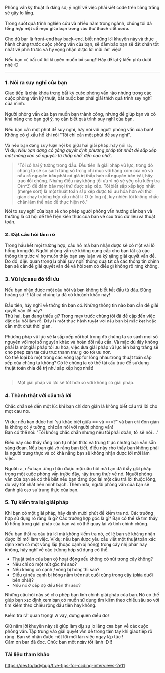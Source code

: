Phỏng vấn kỹ thuật là đáng sợ; ý nghĩ về việc phải viết code trên bảng trắng sẽ gây lo lắng.<br><br>
Trong suốt quá trình nghiên cứu và nhiều năm trong ngành, chúng tôi đã tổng hợp một số mẹo giúp bạn trong các thử thách viết code.<br><br>
Cho dù bạn là front-end hay back-end, biết những lời khuyên này và thực hành chúng trước cuộc phỏng vấn của bạn, sẽ đảm bảo bạn sẽ đặt chân tốt nhất về phía trước và hy vọng nhận được lời mời làm việc!<br><br>
Nếu bạn có bất cứ lời khuyên muốn bổ sung? Hãy để lại ý kiến phía dưới nhé :D

-----
### 1. Nói ra suy nghĩ của bạn
Giao tiếp là chìa khóa trong bất kỳ cuộc phỏng vấn nào nhưng trong các cuộc phỏng vấn kỹ thuật, bắt buộc bạn phải giải thích quá trình suy nghĩ của mình.<br><br>
Người phỏng vấn của bạn muốn bạn thành công, nhưng để giúp bạn và có khả năng cho bạn gợi ý, họ cần biết quá trình suy nghĩ của bạn.<br><br>
Nếu bạn cần một phút để suy nghĩ, hãy nói với người phỏng vấn của bạn! Không có gì xấu hổ khi nói "Tôi chỉ cần một phút để suy nghĩ".<br><br>
Và nếu bạn đang suy luận nội bộ giữa hai giải pháp, hãy nói ra. <br>Ví dụ: 
 *Nếu bạn đang cố gắng quyết định phương pháp tốt nhất để sắp xếp một mảng các số nguyên từ thấp nhất đến cao nhất*.<br>
> "Tôi có hai ý tưởng trong đầu. Đầu tiên là giải pháp vũ lực, trong đó chúng ta sẽ so sánh từng số trong chỉ mục với hàng xóm của nó và nếu số nguyên bên phải có giá trị thấp hơn số nguyên bên trái, hãy trao đổi chúng.
> Nhưng điều này không tối ưu vì nó sẽ yêu cầu kiểm tra O(n^2) để đảm bảo mọi thứ được sắp xếp. Tôi biết sắp xếp hợp nhất (merge sort) là một thuật toán sắp xếp được tối ưu hóa hơn với thời gian chạy trường hợp xấu nhất là O (n log n), tuy nhiên tôi không chắc chắn làm thế nào để thực hiện nó."
> 
Nói to suy nghĩ của bạn sẽ cho phép người phỏng vấn hướng dẫn bạn và thường là cơ hội để thể hiện kiến thức của bạn về cấu trúc dữ liệu và thuật toán.
### 2. Đặt câu hỏi làm rõ
Trong hầu hết mọi trường hợp, câu hỏi mà bạn nhận được sẽ có một vài lỗ hổng trong đó. Người phỏng vấn sẽ không cung cấp cho bạn tất cả các thông tin trước vì họ muốn thấy bạn suy luận và kỹ năng giải quyết vấn đề. Do đó, điều quan trọng là phải suy nghĩ thông qua tất cả các thông tin chính bạn sẽ cần để giải quyết vấn đề và hỏi xem có điều gì không rõ ràng không.
### 3. Vũ lực sau đó tối ưu
Nếu bạn nhận được một câu hỏi và bạn không biết bắt đầu từ đâu. Đừng hoảng sợ !!! tất cả chúng ta đã có khoảnh khắc này!<br><br>
Đầu tiên, hãy nghĩ về thông tin bạn có. Những thông tin nào bạn cần để giải quyết vấn đề này?<br>
Thứ hai, bạn đang thiếu gì? Trong mẹo trước chúng tôi đã đề cập đến việc đặt câu hỏi làm rõ. Đây là một thực hành tuyệt vời nếu bạn bị mắc kẹt hoặc cần một chút thời gian.<br><br>
Phương pháp vũ lực sẽ là sắp xếp nổi bọt trong đó chúng ta so sánh mọi số nguyên với mọi số nguyên khác và hoán đổi nếu cần. Và mặc dù đây không phải là một giải pháp tối ưu hóa, việc đưa giải pháp vũ lực lên bảng trắng sẽ cho phép bạn tái cấu trúc thành thứ gì đó tối ưu hơn.<br>
Có thể loại bỏ một trong các vòng lặp for lồng nhau trong thuật toán sắp xếp của chúng ta không? Có lẽ chúng ta có thể tái cấu trúc để sử dụng thuật toán chia để trị như sắp xếp hợp nhất! <br><br>
> Một giải pháp vũ lực sẽ tốt hơn so với không có giải pháp.
### 4. Thành thật với câu trả lời
Chắc chắn sẽ đến một lúc khi bạn chỉ đơn giản là không biết câu trả lời cho một câu hỏi.<br><br>
Ví dụ: nếu bạn được hỏi "sự khác biệt giữa == và ===?" và bạn chỉ đơn giản là không có ý tưởng, chỉ cần nói với người phỏng vấn!<br>
Bạn có thể nói: "Tôi không chắc chắn nhưng nếu tôi phải đoán, tôi sẽ nói ..."<br><br>
Điều này cho thấy rằng bạn tự nhận thức và trung thực nhưng bạn vẫn sẵn sàng đoán. Nếu bạn giả vờ rằng bạn biết, điều này cho thấy bạn không phải là người trung thực và có khả năng bạn sẽ không nhận được lời mời làm việc.<br><br>
Ngoài ra, nếu bạn từng nhận được một câu hỏi mà bạn đã thấy giải pháp trong một cuộc phỏng vấn trước đây, hãy trung thực về nó. Người phỏng vấn của bạn sẽ có thể biết nếu bạn đang đọc lại một câu trả lời thuộc lòng, do vậy tốt nhất nên minh bạch. Thêm nữa, người phỏng vấn của bạn sẽ đánh giá cao sự trung thực của bạn.
### 5. Tự kiếm tra lại giải pháp
Khi bạn có một giải pháp, hãy dành mười phút để kiểm tra nó. Các trường hợp sử dụng rõ ràng là gì? Các trường hợp góc là gì? Bạn có thể sẽ tìm thấy lỗ hổng trong giải pháp của bạn và có thể quay lại và tinh chỉnh chúng.<br><br>
Nếu bạn thốt ra câu trả lời mà không kiểm tra nó, có lẽ bạn sẽ không nhận được lời mời làm việc. Ví dụ: nếu bạn được yêu cầu viết một thuật toán xác định xem có một vòng lặp (hoặc cạnh bị hỏng) trong cây nhị phân hay không, hãy nghĩ về các trường hợp sử dụng có thể.<br>
* Thuật toán của bạn có hoạt động nếu không có nút trong cây không?
* Nếu chỉ có một nút gốc thì sao? 
* Nếu không có cạnh / vòng bị hỏng thì sao? 
* Điều gì nếu cạnh bị hỏng nằm trên nút cuối cùng trong cây (phía dưới bên phải)?
* Nếu nó ở cấp độ đầu tiên thì sao?

Những câu hỏi này sẽ cho phép bạn tinh chỉnh giải pháp của bạn. Nó có thể giúp bạn xác định xem bạn có muốn sử dụng tìm kiếm theo chiều sâu so với tìm kiếm theo chiều rộng đầu tiên hay không.<br><br> Kiểm tra rất quan trọng! Vì vậy, đừng quên điều đó!<br><br>
Giữ năm lời khuyên này sẽ giúp làm dịu sự lo lắng của bạn về các cuộc phỏng vấn. Tập trung vào giải quyết vấn đề trong tầm tay khi giao tiếp rõ ràng. Bạn sẽ nhận được một lời mời làm việc ngay lập tức !<br>
Cảm ơn bạn đã đọc. Chúc bạn một ngày tốt lành :D !!
### Tài liệu tham khảo
https://dev.to/ladybug/five-tips-for-coding-interviews-2e11